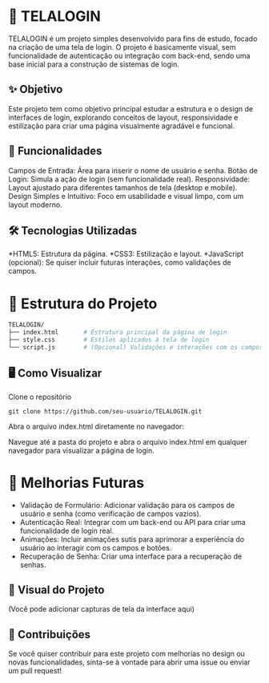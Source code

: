 # 🔐 TELALOGIN
TELALOGIN é um projeto simples desenvolvido para fins de estudo, focado na criação de uma tela de login. O projeto é basicamente visual, sem funcionalidade de autenticação ou integração com back-end, sendo uma base inicial para a construção de sistemas de login.

## ✨ Objetivo
Este projeto tem como objetivo principal estudar a estrutura e o design de interfaces de login, explorando conceitos de layout, responsividade e estilização para criar uma página visualmente agradável e funcional.

## 🎨 Funcionalidades
Campos de Entrada: Área para inserir o nome de usuário e senha.
Botão de Login: Simula a ação de login (sem funcionalidade real).
Responsividade: Layout ajustado para diferentes tamanhos de tela (desktop e mobile).
Design Simples e Intuitivo: Foco em usabilidade e visual limpo, com um layout moderno.
## 🛠️ Tecnologias Utilizadas
*HTML5: Estrutura da página.
*CSS3: Estilização e layout.
*JavaScript (opcional): Se quiser incluir futuras interações, como validações de campos.
# 🧩 Estrutura do Projeto
````bash
TELALOGIN/
├── index.html       # Estrutura principal da página de login
├── style.css        # Estilos aplicados à tela de login
└── script.js        # (Opcional) Validações e interações com os campos
````
## 🖥️ Como Visualizar
Clone o repositório
````
git clone https://github.com/seu-usuario/TELALOGIN.git
````
Abra o arquivo index.html diretamente no navegador:

Navegue até a pasta do projeto e abra o arquivo index.html em qualquer navegador para visualizar a página de login.
# 🔄 Melhorias Futuras
* Validação de Formulário: Adicionar validação para os campos de usuário e senha (como verificação de campos vazios).
* Autenticação Real: Integrar com um back-end ou API para criar uma funcionalidade de login real.
* Animações: Incluir animações sutis para aprimorar a experiência do usuário ao interagir com os campos e botões.
* Recuperação de Senha: Criar uma interface para a recuperação de senhas.
## 📸 Visual do Projeto
(Você pode adicionar capturas de tela da interface aqui)

## 🤝 Contribuições
Se você quiser contribuir para este projeto com melhorias no design ou novas funcionalidades, sinta-se à vontade para abrir uma issue ou enviar um pull request!
